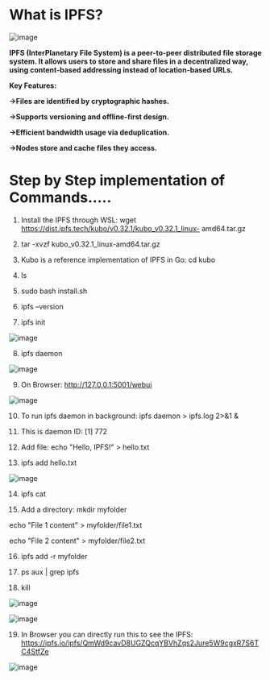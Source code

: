  # **What is IPFS?**

 ![image](https://github.com/user-attachments/assets/08e9d9cf-9f8a-49da-85d2-c3289ffb61eb)

**IPFS (InterPlanetary File System) is a peer-to-peer distributed file storage system. It allows users to store and share files in a decentralized way, using content-based addressing instead of location-based URLs.**

**Key Features:**

**->Files are identified by cryptographic hashes.**

**->Supports versioning and offline-first design.**

**->Efficient bandwidth usage via deduplication.**

**->Nodes store and cache files they access.**

# Step by Step implementation of Commands.....

1.	Install the IPFS through WSL: wget https://dist.ipfs.tech/kubo/v0.32.1/kubo_v0.32.1_linux- 
            amd64.tar.gz

2.	tar -xvzf kubo_v0.32.1_linux-amd64.tar.gz
	
3.	Kubo is a reference implementation of IPFS in Go: cd kubo
  
4.	ls
   
5.	sudo bash install.sh
	
6.	ipfs –version
	
7.	ipfs init


![image](https://github.com/user-attachments/assets/de6ea7cd-8ef6-4a29-b4e2-eeaf19aef8a4)

8.	ipfs daemon

![image](https://github.com/user-attachments/assets/6a10cf52-23bf-4e2d-a928-63a3b2903934)

9.	On Browser: http://127.0.0.1:5001/webui
    
![image](https://github.com/user-attachments/assets/4b2f5b7d-97f4-40b9-aca5-c49eda849ec2)

10.	To run ipfs daemon in background: ipfs daemon > ipfs.log 2>&1 &
	
11.	This is daemon ID: [1] 772
	
12.	Add file: echo "Hello, IPFS!" > hello.txt
	
13.	ipfs add hello.txt

![image](https://github.com/user-attachments/assets/351e47a6-f4dc-4e7f-960d-87c010f29de7)

14. ipfs cat <CID>

15.	Add a directory: mkdir myfolder
    
echo "File 1 content" > myfolder/file1.txt

echo "File 2 content" > myfolder/file2.txt

16.	ipfs add -r myfolder
	
17.	ps aux | grep ipfs
	
18.	kill <PID>

![image](https://github.com/user-attachments/assets/748f809b-d78d-4394-aa64-95014a40c5d4)

![image](https://github.com/user-attachments/assets/60833717-edf5-4c71-9494-3b8e54123ca5)

19.	In Browser you can directly run this to see the IPFS: https://ipfs.io/ipfs/QmWd9cavD8UGZQcqYBVhZqs2Jure5W9cgxR7S6TC4StfZe

![image](https://github.com/user-attachments/assets/7e9f5d08-d9b5-4c77-bcfc-57cb16ddb372)
